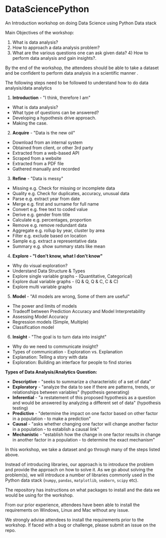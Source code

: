 # DataSciencePython

An Introduction workshop on doing Data Science using Python Data stack

Main Objectives of the workshop:

1) What is data analysis?
2) How to approach a data analysis problem?
3) What are the various questions one can ask given data? 4) How to perform data analysis and gain insights?.

By the end of the workshop, the attendees should be able to take a dataset and be confident to perform data analysis in a scientific manner .

The following steps need to be followed to understand how to do data analysis/data analytics

1. **Introduction** \- "I think, therefore I am"
* What is data analysis?
* What type of questions can be answered?
* Developing a hypothesis drive approach.
* Making the case.

2. **Acquire** \- "Data is the new oil"
* Download from an internal system
* Obtained from client, or other 3rd party
* Extracted from a web-based API
* Scraped from a website
* Extracted from a PDF file
* Gathered manually and recorded

3. **Refine** \- "Data is messy"
* Missing e.g. Check for missing or incomplete data
* Quality e.g. Check for duplicates, accuracy, unusual data
* Parse e.g. extract year from date
* Merge e.g. first and surname for full name
* Convert e.g. free text to coded value
* Derive e.g. gender from title
* Calculate e.g. percentages, proportion
* Remove e.g. remove redundant data
* Aggregate e.g. rollup by year, cluster by area
* Filter e.g. exclude based on location
* Sample e.g. extract a representative data
* Summary e.g. show summary stats like mean

4. **Explore - "I don't know, what I don't know"**
* Why do visual exploration?
* Understand Data Structure & Types
* Explore single variable graphs - (Quantitative, Categorical)
* Explore dual variable graphs - (Q & Q, Q & C, C & C)
* Explore multi variable graphs

5. **Model** \- "All models are wrong, Some of them are useful"
* The power and limits of models
* Tradeoff between Prediction Accuracy and Model Interpretability
* Assessing Model Accuracy
* Regression models (Simple, Multiple)
* Classification model

6. **Insight** \- "The goal is to turn data into insight"
* Why do we need to communicate insight?
* Types of communication - Exploration vs. Explanation
* Explanation: Telling a story with data
* Exploration: Building an interface for people to find stories

**Types of Data Analysis/Analytics Question:**

* **Descriptive** \- "seeks to summarize a characteristic of a set of data"
* **Exploratory** \- "analyze the data to see if there are patterns, trends, or relationships between variables" (hypothesis generating)
* **Inferential** \- "a restatement of this proposed hypothesis as a question and would be answered by analyzing a different set of data" (hypothesis testing)
* **Predictive** \- "determine the impact on one factor based on other factor in a population - to make a prediction"
* **Causal** \- "asks whether changing one factor will change another factor in a population - to establish a causal link"
* **Mechanistic** \- "establish how the change in one factor results in change in another factor in a population - to determine the exact mechanism"

In this workshop, we take a dataset and go through many of the steps listed above.

Instead of introducing libraries, our approach is to introduce the problem and provide the approach on how to solve it. As we go about solving the problem(s), we will introduce a number of libraries commonly used in the Python data stack (`numpy`, `pandas`, `matplotlib`, `seaborn`, `scipy` etc).

The repository has instructions on what packages to install and the data we would be using for the workshop.

From our prior experience, attendees have been able to install the requirements on Windows, Linux and Mac without any issue.

We strongly advise attendees to install the requirements prior to the workshop. If faced with a bug or challenge, please submit an issue on the repo.
